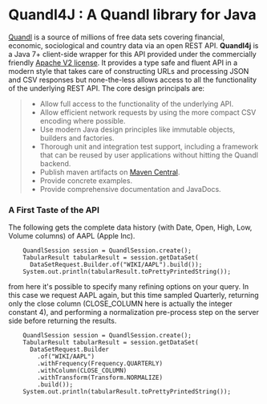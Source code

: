 Quandl4J : A Quandl library for Java
====================================

[Quandl](http://quandl.com) is a source of millions of free data sets covering financial, economic, sociological and country data via an open REST API.  **Quandl4j** is a Java 7+ client-side wrapper for this API provided under the commercially friendly [Apache V2 license](http://www.apache.org/licenses/LICENSE-2.0.html).  It provides a type safe and fluent API in a modern style that takes care of constructing URLs and processing JSON and CSV responses but none-the-less allows access to all the functionality of the underlying REST API.  The core design principals are:
> - Allow full access to the functionality of the underlying API.
> - Allow efficient network requests by using the more compact CSV encoding where
>   possible.
> - Use modern Java design principles like immutable objects, builders and 
>   factories.
> - Thorough unit and integration test support, including a framework that can
>   be reused by user applications without hitting the Quandl backend.
> - Publish maven artifacts on [Maven Central](http://search.maven.org/).
> - Provide concrete examples.
> - Provide comprehensive documentation and JavaDocs.

### A First Taste of the API
The following gets the complete data history (with Date, Open, High, Low, Volume columns) of AAPL (Apple Inc).
```
    QuandlSession session = QuandlSession.create();
    TabularResult tabularResult = session.getDataSet(
      DataSetRequest.Builder.of("WIKI/AAPL").build());
    System.out.println(tabularResult.toPrettyPrintedString());
```                        
from here it's possible to specify many refining options on your query.  In this case we
request AAPL again, but this time sampled Quarterly, returning only the close column (CLOSE_COLUMN here is actually the integer constant 4), and performing a normalization pre-process step on the server side before returning the results.
```
    QuandlSession session = QuandlSession.create();
    TabularResult tabularResult = session.getDataSet(
      DataSetRequest.Builder
        .of("WIKI/AAPL")
        .withFrequency(Frequency.QUARTERLY)
        .withColumn(CLOSE_COLUMN)
        .withTransform(Transform.NORMALIZE)
        .build());
    System.out.println(tabularResult.toPrettyPrintedString());
```   
